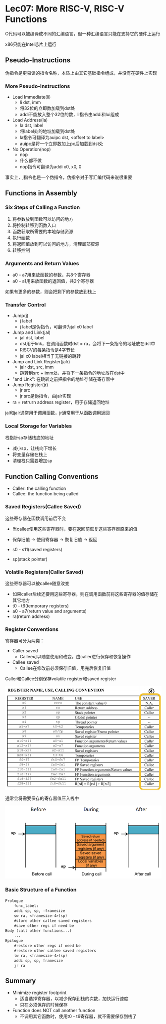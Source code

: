 # Lec07: More RISC-V, RISC-V Functions

C代码可以被编译成不同的汇编语言，但一种汇编语言只能在支持它的硬件上运行

x86只能在Intel芯片上运行

## Pseudo-Instructions

伪指令是更易读的指令名称，本质上由其它基础指令组成，并没有在硬件上实现

### More Pseudo-Instructions

- Load Immediate(li)
  - li dst, imm
  - 将32位的立即数加载到dst处
  - addi不能放入整个32位的数，li指令由addi和lui组成
- Load Address(la)
  - la dst, label
  - 将label处的地址加载到dst处
  - la指令可翻译为auipc dst, \<offset to label\>
  - auipc是将一个立即数加上pc后加载到dst处
- No Operation(nop)
  - nop
  - 什么都不做
  - nop指令可翻译为addi x0, x0, 0

事实上，j指令也是一个伪指令，伪指令对于写汇编代码来说很重要

## Functions in Assembly

### Six Steps of Calling a Function

1. 将参数放到函数可以访问的地方
2. 将控制转移到函数入口
3. 函数获取所需要的本地存储资源
4. 执行函数
5. 将返回值放到可以访问的地方，清理局部资源
6. 转移控制

### Arguments and Return Values

- a0 - a7用来放函数的参数，共8个寄存器
- a0 - a1用来放函数的返回值，共2个寄存器

如果有更多的参数，则会把剩下的参数放到栈上

### Transfer Control

- Jump(j)
  - j label
  - j label是伪指令，可翻译为jal x0 label
- Jump and Link(jal)
  - jal dst, label
  - dst用于link，在调用函数时dst = ra，会将下一条指令的地址放在dst中
  - RISCV的每条指令是4字节长
  - jal x0 label相当于无链接的跳转
- Jump and Link Register(jalr)
  - jalr dst, src, imm
  - 跳转到src + imm处，并将下一条指令的地址放在dst中
- "and Link": 在跳转之前把指令的地址存储在寄存器中
- Jump Register(jr)
  - jr src
  - jr src是伪指令，由jalr实现
- ra = retrurn address register，用于存储返回地址

jal和jalr通常用于调用函数，jr通常用于从函数调用返回

### Local Storage for Variables

栈指针sp存储栈底的地址

- 减小sp，让栈向下增长
- 将变量存储在栈上
- 清理栈只需要增加sp

## Function Calling Conventions

- Caller: the calling function
- Callee: the function being called

### Saved Registers(Callee Saved)

这些寄存器在函数调用前后不变

- 当callee使用这些寄存器时，要在返回前恢复这些寄存器原来的值

- 保存旧值 -> 使用寄存器 -> 恢复旧值 -> 返回

- s0 - s11(saved registers)
- sp(stack pointer)

### Volatile Registers(Caller Saved)

这些寄存器可以被callee随意改变

- 如果caller后续还要用这些寄存器，则在调用函数前将这些寄存器的值存储在其它地方
- t0 - t6(temporary registers)
- a0 - a7(return value and arguments)
- ra(return address)

### Register Conventions

寄存器可分为两类：

- Caller saved
  - Callee可以随意使用和改变，由caller进行保存和恢复操作
- Callee saved
  - Callee在修改前必须保存旧值，用完后恢复旧值

Caller和Callee分别保存volatile register和saved register

<img src="assets/image-20220706143218586.png" alt="image-20220706143218586" style="zoom:67%;" />

通常会将需要保存的寄存器值压入栈中

<img src="assets/image-20220706143823167.png" alt="image-20220706143823167" style="zoom:67%;" />

### Basic Structure of a Function

```assembly
Prologue
	func_label:
	addi sp, sp, -framesize
	sw ra, <framesize-4>(sp)
	#store other callee saved registers
	#save other regs if need be
Body (call other functions...)
	...
Epilogue
	#restore other regs if need be
	#restore other callee saved registers
	lw ra, <framesize-4>(sp)
	addi sp, sp, framesize
	jr ra
```

## Summary

- Minimize register footprint
  - 适当选择寄存器，以减少保存到栈的次数，加快运行速度
  - 只在必须保存的时候保存
- Function does NOT call another function
  - 不调用其它函数时，使用t0 - t6寄存器，就不需要保存到栈了

